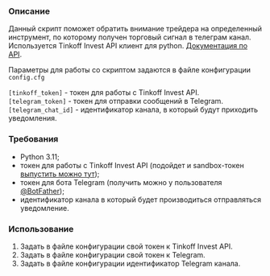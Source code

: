 ### Описание

Данный скрипт поможет обратить внимание трейдера на определенный инструмент, по которому получен торговый сигнал в
телеграм канал.  
Используется Tinkoff Invest API клиент для python. [Документация по API](https://russianinvestments.github.io/investAPI/).  

Параметры для работы со скриптом задаются в файле конфигурации `config.cfg`  

`[tinkoff_token]` - токен для работы с Tinkoff Invest API.  
`[telegram_token]` - токен для отправки сообщений в Telegram.   
`[telegram_chat_id]` - идентификатор канала, в который будут приходить уведомления.  

### Требования

- Python 3.11;
- токен для работы с Tinkoff Invest API (подойдет и
  sandbox-токен [выпустить можно тут](https://www.tinkoff.ru/invest/settings/api/));
- токен для бота Telegram (получить можно у пользователя [@BotFather](https://t.me/BotFather));
- идентификатор канала в который будет производиться отправляться уведомление.

### Использование

1. Задать в файле конфигурации свой токен к Tinkoff Invest API.
1. Задать в файле конфигурации свой токен к Telegram.
1. Задать в файле конфигурации идентификатор Telegram канала.
